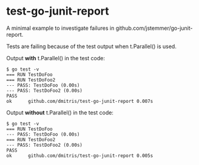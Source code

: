 test-go-junit-report
====================

A minimal example to investigate failures in github.com/jstemmer/go-junit-report.

Tests are failing because of the test output when t.Parallel() is used.

Output <b>with</b> t.Parallel() in the test code:  
```
$ go test -v
=== RUN TestDoFoo
=== RUN TestDoFoo2
--- PASS: TestDoFoo (0.00s)
--- PASS: TestDoFoo2 (0.00s)
PASS
ok  	github.com/dmitris/test-go-junit-report	0.007s
```
Output <b>without</b> t.Parallel() in the test code:   
```
$ go test -v
=== RUN TestDoFoo
--- PASS: TestDoFoo (0.00s)
=== RUN TestDoFoo2
--- PASS: TestDoFoo2 (0.00s)
PASS
ok  	github.com/dmitris/test-go-junit-report	0.005s
```